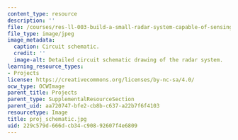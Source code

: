 ```yaml
---
content_type: resource
description: ''
file: /courses/res-ll-003-build-a-small-radar-system-capable-of-sensing-range-doppler-and-synthetic-aperture-radar-imaging-january-iap-2011/229c579d666dcb34c90892607f4e6809_proj_schematic.jpg
file_type: image/jpeg
image_metadata:
  caption: Circuit schematic.
  credit: ''
  image-alt: Detailed circuit schematic drawing of the radar system.
learning_resource_types:
- Projects
license: https://creativecommons.org/licenses/by-nc-sa/4.0/
ocw_type: OCWImage
parent_title: Projects
parent_type: SupplementalResourceSection
parent_uid: aa720747-bfe2-cb8b-c637-a22b7f6f4103
resourcetype: Image
title: proj_schematic.jpg
uid: 229c579d-666d-cb34-c908-92607f4e6809
---
```

